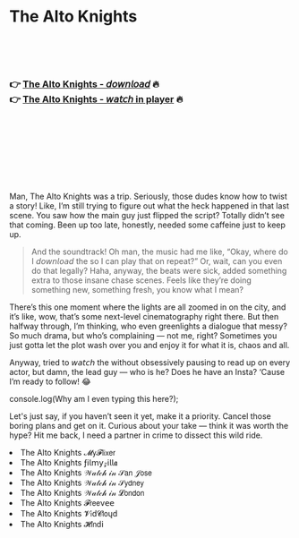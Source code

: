 <h1>The Alto Knights</h1>

<br><br><br>

<h3>👉 <a href="https://Rells-nescornlymjiu1977.github.io/bwgfqdfdib/">The Alto Knights - 𝘥𝘰𝘸𝘯𝘭𝘰𝘢𝘥</a> 🔥<br>
👉 <a href="https://Rells-nescornlymjiu1977.github.io/bwgfqdfdib/">The Alto Knights - 𝘸𝘢𝘵𝘤𝘩 in player</a> 🔥
</h3>



<br><br><br><br><br><br><br>


Man, The Alto Knights was a trip. Seriously, those dudes know how to twist a story! Like, I’m still trying to figure out what the heck happened in that last scene. You saw how the main guy just flipped the script? Totally didn’t see that coming. Been up too late, honestly, needed some caffeine just to keep up.

> And the soundtrack! Oh man, the music had me like, “Okay, where do I 𝘥𝘰𝘸𝘯𝘭𝘰𝘢𝘥 the   so I can play that on repeat?” Or, wait, can you even do that legally? Haha, anyway, the beats were sick, added something extra to those insane chase scenes. Feels like they’re doing something new, something fresh, you know what I mean?

There’s this one moment where the lights are all zoomed in on the city, and it’s like, wow, that’s some next-level cinematography right there. But then halfway through, I’m thinking, who even greenlights a dialogue that messy? So much drama, but who’s complaining — not me, right? Sometimes you just gotta let the plot wash over you and enjoy it for what it is, chaos and all.

Anyway, tried to 𝘸𝘢𝘵𝘤𝘩 the   without obsessively pausing to read up on every actor, but damn, the lead guy — who is he? Does he have an Insta? ‘Cause I’m ready to follow! 😂

console.log(Why am I even typing this here?);

Let's just say, if you haven’t seen it yet, make it a priority. Cancel those boring plans and get on it. Curious about your take — think it was worth the hype? Hit me back, I need a partner in crime to dissect this wild ride.

<li>The Alto Knights 𝓜𝗒𝓕𝗅𝗂𝗑𝖾𝗋</li>
<li>The Alto Knights ƒ𝗂𝗅𝗆𝗒𝓏𝗂𝗅𝗅𝖆</li>
<li>The Alto Knights 𝒲𝒶𝓉𝒸𝒽 𝒾𝓃 𝒮𝖺𝗇 𝒥𝗈𝗌𝖾</li>
<li>The Alto Knights 𝒲𝒶𝓉𝒸𝒽 𝒾𝓃 𝒮𝗒𝖽𝗇𝖾𝗒</li>
<li>The Alto Knights 𝒲𝒶𝓉𝒸𝒽 𝒾𝓃 𝓛𝗈𝗇𝖽𝗈𝗇</li>
<li>The Alto Knights 𝓕𝗋𝖾𝖾ν𝖾𝖾</li>
<li>The Alto Knights 𝓥𝗂ԁ𝓒𝗅𝗈ųԁ</li>
<li>The Alto Knights 𝓗𝗂𝗇ԁ𝗂</li>
